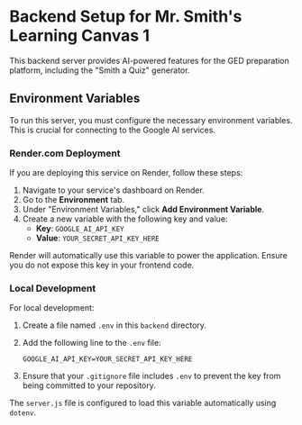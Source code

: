 # Backend Setup for Mr. Smith's Learning Canvas 1

This backend server provides AI-powered features for the GED preparation platform, including the "Smith a Quiz" generator.

## Environment Variables

To run this server, you must configure the necessary environment variables. This is crucial for connecting to the Google AI services.

### Render.com Deployment

If you are deploying this service on Render, follow these steps:

1.  Navigate to your service's dashboard on Render.
2.  Go to the **Environment** tab.
3.  Under "Environment Variables," click **Add Environment Variable**.
4.  Create a new variable with the following key and value:
    *   **Key**: `GOOGLE_AI_API_KEY`
    *   **Value**: `YOUR_SECRET_API_KEY_HERE`

Render will automatically use this variable to power the application. Ensure you do not expose this key in your frontend code.

### Local Development

For local development:

1.  Create a file named `.env` in this `backend` directory.
2.  Add the following line to the `.env` file:

    ```
    GOOGLE_AI_API_KEY=YOUR_SECRET_API_KEY_HERE
    ```

3.  Ensure that your `.gitignore` file includes `.env` to prevent the key from being committed to your repository.

The `server.js` file is configured to load this variable automatically using `dotenv`.